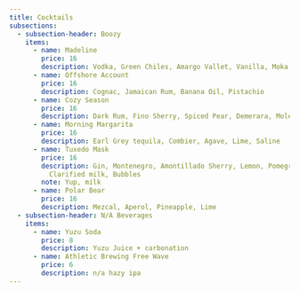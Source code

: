```yaml
---
title: Cocktails
subsections:
  - subsection-header: Boozy
    items:
      - name: Madeline
        price: 16
        description: Vodka, Green Chiles, Amargo Vallet, Vanilla, Moka, Espresso
      - name: Offshore Account
        price: 16
        description: Cognac, Jamaican Rum, Banana Oil, Pistachio
      - name: Cozy Season
        price: 16
        description: Dark Rum, Fino Sherry, Spiced Pear, Demerara, Mole Bitters
      - name: Morning Margarita
        price: 16
        description: Earl Grey tequila, Combier, Agave, Lime, Saline
      - name: Tuxedo Mask
        price: 16
        description: Gin, Montenegro, Amontillado Sherry, Lemon, Pomegranate, Lemon,
          Clarified milk, Bubbles
        note: Yup, milk
      - name: Polar Bear
        price: 16
        description: Mezcal, Aperol, Pineapple, Lime
  - subsection-header: N/A Beverages
    items:
      - name: Yuzu Soda
        price: 8
        description: Yuzu Juice + carbonation
      - name: Athletic Brewing Free Wave
        price: 6
        description: n/a hazy ipa
---
```

